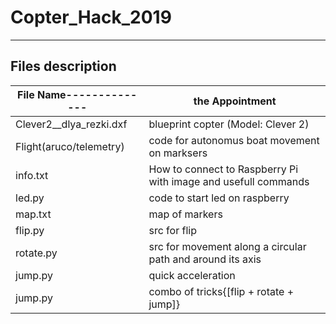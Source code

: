 # Copter_Hack_2019
---

## Files description

File Name--------------| the Appointment
-----------------------|----------------------
Clever2__dlya_rezki.dxf| blueprint copter (Model: Clever 2)
Flight(aruco/telemetry)| code for autonomus boat movement on marksers
info.txt               | How to connect to Raspberry Pi with image and usefull commands
led.py                 | code to start led on raspberry
map.txt                | map of markers 
flip.py                | src for flip 
rotate.py              | src for movement along a circular path and around its axis
jump.py                | quick acceleration
jump.py                | combo of tricks{[flip + rotate + jump]}

